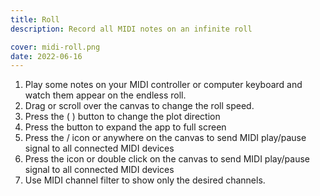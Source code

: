 ```yaml
---
title: Roll
description: Record all MIDI notes on an infinite roll

cover: midi-roll.png
date: 2022-06-16
---
```


<script setup>
import midiRoll from './roll.vue'
</script>

<client-only >

  <midi-roll />
  <midi-panel style="margin-top: 1em;" />
</client-only>

1. Play some notes on your MIDI controller or computer keyboard and watch them appear on the endless roll.
2. Drag or scroll over the canvas to change the roll speed.
3. Press the <i class="p-3 mr-1 i-la-arrow-up"></i> (<i class="p-3 mr-1 i-la-arrow-left"></i> ) button to change the plot direction
4. Press the <i class="p-3 mr-1 i-la-expand"></i> button to expand the app to full screen
5. Press the <i class="p-3 mr-1 i-la-play"></i>/<i class="p-3 mr-1 i-la-pause"></i> icon or anywhere on the canvas to send MIDI play/pause signal to all connected MIDI devices
6. Press the <i class="p-3 mr-1 i-la-stop"></i> icon or double click on the canvas to send MIDI play/pause signal to all connected MIDI devices
7. Use MIDI channel filter to show only the desired channels.
